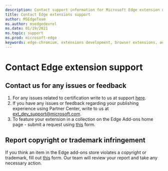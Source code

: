 ```yaml
---
description: Contact support information for Microsoft Edge extension development.
title: Contact Edge extensions support
author: MSEdgeTeam
ms.author: msedgedevrel
ms.date: 01/19/2021
ms.topic: support
ms.prod: microsoft-edge
keywords: edge-chromium, extensions development, browser extensions, add-ons, partner center, developer, support
---
```


# Contact Edge extension support

## Contact us for any issues or feedback

1. For any issues related to certification write to us at support [here][ExtensionsSupportForm].
1. If you have any issues or feedback regarding your publishing experience using Partner Center, write to us at [ext_dev_support@microsoft.com](mailto:ext_dev_support@microsoft.com).
1. To feature your extension in a collection on the Edge Add-ons home page - submit a request using [this][CollectionsForm] form. 


## Report copyright or trademark infringement
If you think an item in the Edge add-ons store violates a copyright or trademark, fill out [this][EdgeInfringmentReport] form. Our team will review your report and take any necessary action.

<!-- links -->  


[ExtensionsSupportForm]: https://support.microsoft.com/supportrequestform/e7a381be-9c9a-fafb-ed76-262bc93fd9e4 "Extensions New Support Request | Microsoft Support"  

[CollectionsForm]: https://forms.office.com/Pages/ResponsePage.aspx?id=v4j5cvGGr0GRqy180BHbRw01UwyBfAxNna_1ZkP3X2VUN0lBSU1YMEU3VFY0VURRODEwSjgwU00yRy4u "Submit a request to feature in Collections"

[EdgeInfringmentReport]: https://www.microsoft.com/info/Marketplace.html "Report copyright or trademark Infringement"

[EdgeAddonsPolicies]: ../store-policies/ada-addendum.md "App Developer Agreement Addendum for Microsoft Edge program users"
